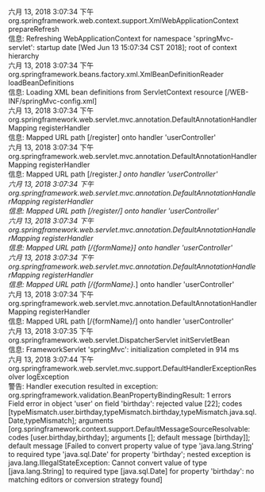 六月 13, 2018 3:07:34 下午 org.springframework.web.context.support.XmlWebApplicationContext prepareRefresh  
信息: Refreshing WebApplicationContext for namespace 'springMvc-servlet': startup date [Wed Jun 13 15:07:34 CST 2018]; root of context hierarchy  
六月 13, 2018 3:07:34 下午 org.springframework.beans.factory.xml.XmlBeanDefinitionReader loadBeanDefinitions  
信息: Loading XML bean definitions from ServletContext resource [/WEB-INF/springMvc-config.xml]  
六月 13, 2018 3:07:34 下午 org.springframework.web.servlet.mvc.annotation.DefaultAnnotationHandlerMapping registerHandler  
信息: Mapped URL path [/register] onto handler 'userController'  
六月 13, 2018 3:07:34 下午 org.springframework.web.servlet.mvc.annotation.DefaultAnnotationHandlerMapping registerHandler  
信息: Mapped URL path [/register.*] onto handler 'userController'  
六月 13, 2018 3:07:34 下午 org.springframework.web.servlet.mvc.annotation.DefaultAnnotationHandlerMapping registerHandler  
信息: Mapped URL path [/register/] onto handler 'userController'  
六月 13, 2018 3:07:34 下午  org.springframework.web.servlet.mvc.annotation.DefaultAnnotationHandlerMapping registerHandler  
信息: Mapped URL path [/{formName}] onto handler 'userController'  
六月 13, 2018 3:07:34 下午 org.springframework.web.servlet.mvc.annotation.DefaultAnnotationHandlerMapping registerHandler  
信息: Mapped URL path [/{formName}.*] onto handler 'userController'  
六月 13, 2018 3:07:34 下午 org.springframework.web.servlet.mvc.annotation.DefaultAnnotationHandlerMapping registerHandler  
信息: Mapped URL path [/{formName}/] onto handler 'userController'  
六月 13, 2018 3:07:35 下午 org.springframework.web.servlet.DispatcherServlet initServletBean  
信息: FrameworkServlet 'springMvc': initialization completed in 914 ms  
六月 13, 2018 3:07:44 下午 org.springframework.web.servlet.mvc.support.DefaultHandlerExceptionResolver logException  
警告: Handler execution resulted in exception:   org.springframework.validation.BeanPropertyBindingResult: 1 errors  
Field error in object 'user' on field 'birthday': rejected value [22]; codes [typeMismatch.user.birthday,typeMismatch.birthday,typeMismatch.java.sql.Date,typeMismatch]; arguments [org.springframework.context.support.DefaultMessageSourceResolvable: codes [user.birthday,birthday]; arguments []; default message [birthday]]; default message [Failed to convert property value of type 'java.lang.String' to required type 'java.sql.Date' for property 'birthday'; nested exception is java.lang.IllegalStateException: Cannot convert value of type [java.lang.String] to required type [java.sql.Date] for property 'birthday': no matching editors or conversion strategy found]  
